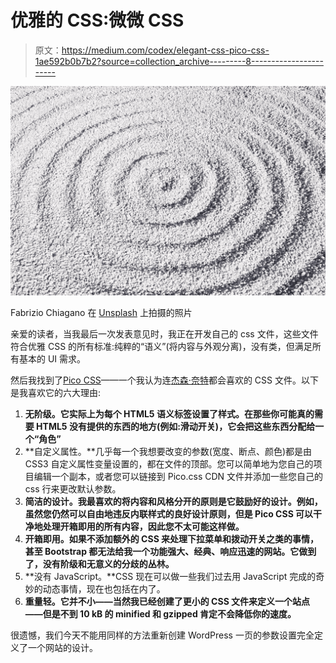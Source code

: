 # 优雅的 CSS:微微 CSS

> 原文：<https://medium.com/codex/elegant-css-pico-css-1ae592b0b7b2?source=collection_archive---------8----------------------->

![](img/7a347c7fcf04f96a65945d015bc3ce91.png)

Fabrizio Chiagano 在 [Unsplash](https://unsplash.com/s/photos/zen?utm_source=unsplash&utm_medium=referral&utm_content=creditCopyText) 上拍摄的照片

亲爱的读者，当我最后一次发表意见时，我正在开发自己的 css 文件，这些文件符合优雅 CSS 的所有标准:纯粹的“语义”(将内容与外观分离)，没有类，但满足所有基本的 UI 需求。

然后我找到了[Pico CSS](http://picocss.com)——一个我认为连[杰森·奈特](https://deathshadow.medium.com/)都会喜欢的 CSS 文件。以下是我喜欢它的六大理由:

1.  **无阶级。它实际上为每个 HTML5 语义标签设置了样式。在那些你可能真的需要 HTML5 没有提供的东西的地方(例如:滑动开关)，它会把这些东西分配给一个“角色”**
2.  **自定义属性。**几乎每一个我想要改变的参数(宽度、断点、颜色)都是由 CSS3 自定义属性变量设置的，都在文件的顶部。您可以简单地为您自己的项目编辑一个副本，或者您可以链接到 Pico.css CDN 文件并添加一些您自己的 css 行来更改默认参数。
3.  **简洁的设计。我最喜欢的将内容和风格分开的原则是它鼓励好的设计。例如，虽然您仍然可以自由地违反内联样式的良好设计原则，但是 Pico CSS 可以干净地处理开箱即用的所有内容，因此您不太可能这样做。**
4.  **开箱即用。如果不添加额外的 CSS 来处理下拉菜单和拨动开关之类的事情，甚至 Bootstrap 都无法给我一个功能强大、经典、响应迅速的网站。它做到了，没有阶级和无意义的分歧的丛林。**
5.  **没有 JavaScript。**CSS 现在可以做一些我们过去用 JavaScript 完成的奇妙的动态事情，现在也包括在内了。
6.  **重量轻。它并不小——当然我已经创建了更小的 CSS 文件来定义一个站点——但是不到 10 kB 的 minified 和 gzipped 肯定不会降低你的速度。**

很遗憾，我们今天不能用同样的方法重新创建 WordPress 一页的参数设置完全定义了一个网站的设计。